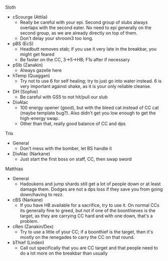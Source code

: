 Sloth
- cScourge (Attila)
	- Really be careful with your epi. Second group of slubs always overlaps with the second eater. No need to epi generally on the second group, as we are already directly on top of them.
	- Don't delay your shroom3 too long.
- pBS (EcS)
	- Headbutt removes stab; if you use it very late in the breakbar, you might get feared
	- Be faster on the CC, 3->5->HB; F1s after if necessary
- pSlb (Zanakin)
	- Always gazelle here
- hTemp (Quaggan)
	- Try not to use 6 for self healing; try to just go into water instead. 6 is very important against shake, as it is your only reliable cleanse.
- DH (Sophie)
	- Be careful with GS5 to not hit/pull our slub
- DivAlac
	- 100 energy opener (good), but with the bleed cat instead of CC cat (maybe template bug?). Also didn't get you low enough to get the high-energy swap.
	- Other than that, really good balance of CC and dps
	
Trio
- General
	- Don't mess with the bomber, let BS handle it
- DivAlac (Narkane)
	- Just start the first boss on staff, CC, then swap sword
	
Matthias
- General
	- Hadoukens and jump shards still get a lot of people down or at least damage them. Dodges are not a dps loss if they save you from going down/having to rezz.
- cBS (Narkane)
	- If you have HB available for a sacrifice, try to use it. On normal CCs its generally fine to greed, but not if one of the boonthieves is the target, as they are carrying CC hard and with one down, that's a problem.
- cRen (Zanakin/Dex)
	- Try to use a little of your CC; if a boonthief is the target, then it's mostly on the renegades to carry the CC on that round.
- bThief (Linden)
	- Call out specifically that you are CC target and that people need to do a lot more on the breakbar than usually
